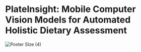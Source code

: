 # PlateInsight: Mobile Computer Vision Models for Automated Holistic Dietary Assessment
![Poster SIze (4)](https://user-images.githubusercontent.com/30844989/181936264-f66894e4-d943-4ec3-9a9e-9c6a623fb1e5.png)

